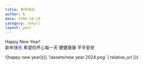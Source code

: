 ```yaml
---
title: 新年快乐
author: R
date: 1996-10-19
category: Jekyll
layout: post
---
```


Happy New Year!<br>
新年快<span style="color:blue">乐</span> 希望你开心每一天 健健康康 平平安安

![happy new year]({{ '/assets/new year 2024.png' | relative_url }})

